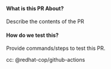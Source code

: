 #### What is this PR About?
Describe the contents of the PR

#### How do we test this?
Provide commands/steps to test this PR.

cc: @redhat-cop/github-actions
